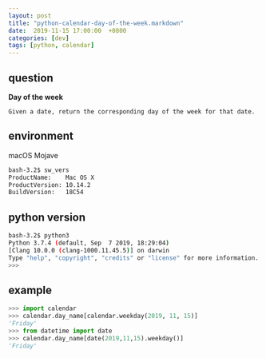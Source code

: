 ```yaml
---
layout: post
title: "python-calendar-day-of-the-week.markdown"
date:  2019-11-15 17:00:00  +0800
categories: [dev]
tags: [python, calendar]
---
```


## question
**Day of the week**
```
Given a date, return the corresponding day of the week for that date.
```

## environment
macOS Mojave
```bash
bash-3.2$ sw_vers
ProductName:    Mac OS X
ProductVersion: 10.14.2
BuildVersion:   18C54
```

## python version
```bash
bash-3.2$ python3
Python 3.7.4 (default, Sep  7 2019, 18:29:04) 
[Clang 10.0.0 (clang-1000.11.45.5)] on darwin
Type "help", "copyright", "credits" or "license" for more information.
>>> 
```

## example
```python
>>> import calendar
>>> calendar.day_name[calendar.weekday(2019, 11, 15)]
'Friday'
>>> from datetime import date
>>> calendar.day_name[date(2019,11,15).weekday()]
'Friday'
```
